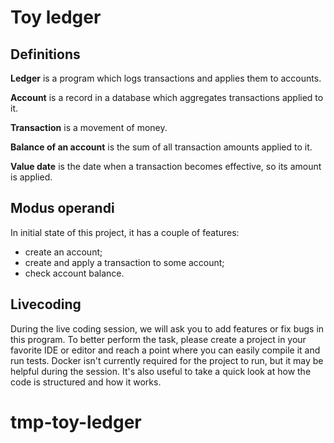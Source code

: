 # Toy ledger

## Definitions

**Ledger** is a program which logs transactions and applies them to accounts.

**Account** is a record in a database which aggregates transactions applied to it.

**Transaction** is a movement of money.

**Balance of an account** is the sum of all transaction amounts applied to it.

**Value date** is the date when a transaction becomes effective, so its amount is applied.

## Modus operandi

In initial state of this project, it has a couple of features:

* create an account;
* create and apply a transaction to some account;
* check account balance.

## Livecoding

During the live coding session, we will ask you to add features or fix bugs in this program. To
better perform the task, please create a project in your favorite IDE or editor and reach a point
where you can easily compile it and run tests. Docker isn't currently required for the project to
run, but it may be helpful during the session. It's also useful to take a quick look at how the code
is structured and how it works.
# tmp-toy-ledger
